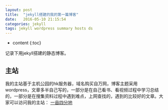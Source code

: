```yaml
---
layout: post
title:  "jekyll搭建的我的第一篇博客"
date:   2016-05-10 21:15:54
categories: jekyll
tags: jekyll wordpress summary hosts ds
---
```


* content
{:toc}

记录下用jekyll搭建的静态博客。





## 主站

我的主站基于主机公园的hk服务器，域名购买自万网，博客主题采用wordpress，文章多半自己写的，一部分是在自己看书、看视频过程中学习总结的，一部分是在搜集资料过程中遇到难点，上网查找的，遇到的比较好的文章。大家可以访问我的主站：
[一亩四分地](http://www.zhangwenbo.net)